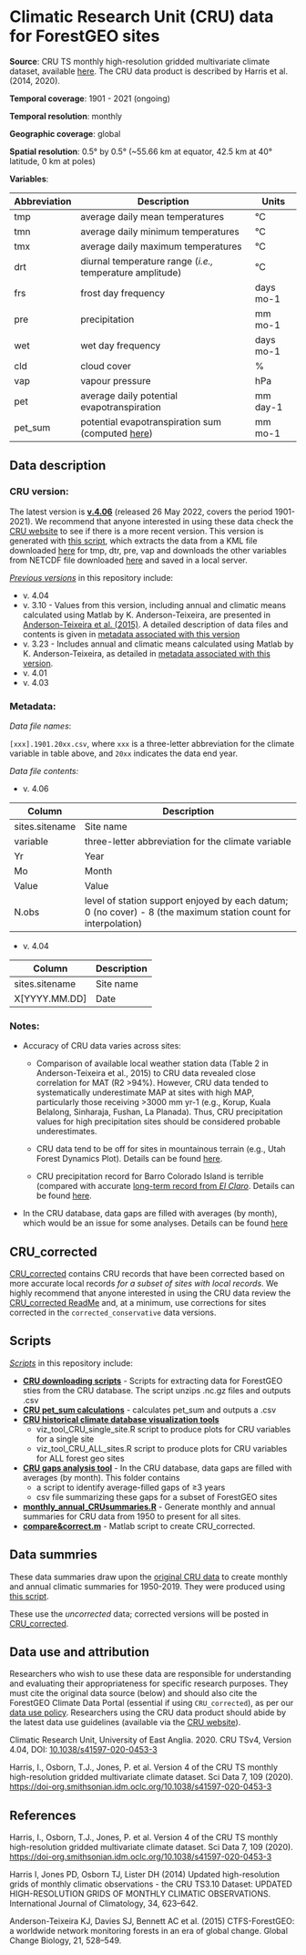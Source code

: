 # Climatic Research Unit (CRU) data for ForestGEO sites

**Source**: CRU TS monthly high-resolution gridded multivariate climate dataset, available [here](https://crudata.uea.ac.uk/cru/data/hrg/). The CRU data product is described by Harris et al. (2014, 2020).

**Temporal coverage**: 1901 - 2021 (ongoing)

**Temporal resolution**: monthly

**Geographic coverage**: global

**Spatial resolution**: 0.5° by 0.5° (~55.66 km at equator, 42.5 km at 40° latitude, 0 km at poles)

**Variables**: 
               
Abbreviation	| Description	| Units
--|--|--
tmp	| average daily mean temperatures	|°C
tmn	| 	average daily minimum temperatures	| 	°C
tmx		| average daily maximum temperatures	| 	°C
drt		| diurnal temperature range	(*i.e.,* temperature amplitude)	| °C
frs		| frost day frequency	| days  mo-1
pre	| 	precipitation		| mm mo-1
wet		| wet day frequency	|  days	mo-1
cld		| cloud cover		| %
vap		| vapour pressure		| hPa
pet		| average daily potential evapotranspiration 	| 	mm day-1
pet_sum		| potential evapotranspiration sum (computed [here](https://github.com/forestgeo/Climate/tree/master/Climate_Data/CRU/scripts/Calculate_PET_sum.R))	| 	mm mo-1

## Data description

### CRU version:

The latest version is [**v.4.06**](https://github.com/forestgeo/Climate/tree/master/Climate_Data/CRU/CRU_v4_06) (released 26 May 2022, covers the period 1901-2021). We recommend that anyone interested in using these data check the [CRU website](https://crudata.uea.ac.uk/cru/data/hrg/) to see if there is a more recent version.
This version is generated with [this script](https://github.com/forestgeo/Climate/tree/master/Climate_Data/CRU/scripts/downloading_CRU_scripts/download_and_extract_from_KML_files_for_tmp_pre_dtr_vap.R), which extracts the data from a KML file downloaded [here](https://crudata.uea.ac.uk/cru/data/hrg/cru_ts_4.06/ge/) for tmp, dtr, pre, vap and downloads the other variables from NETCDF file downloaded [here](https://crudata.uea.ac.uk/cru/data/hrg/cru_ts_4.06/cruts.2205201912.v4.06/) and saved in a local server.



[*Previous versions*](https://github.com/forestgeo/Climate/tree/master/Climate_Data/CRU/previous_versions) in this repository include:
- v. 4.04 
- v. 3.10 - Values from this version, including annual and climatic means calculated using Matlab by K. Anderson-Teixeira, are presented in [Anderson-Teixeira et al. (2015)](https://onlinelibrary.wiley.com/doi/abs/10.1111/gcb.12712). A detailed description of data files and contents is given in [metadata associated with this version](https://github.com/forestgeo/Climate/blob/master/Climate_Data/CRU/previous_versions/CRU_v3_10_01/CTFS-ForestGEO_historical_climate_metadata.pdf)
- v. 3.23 - Includes annual and climatic means calculated using Matlab by K. Anderson-Teixeira, as detailed in [metadata associated with this version](https://github.com/forestgeo/Climate/blob/master/Climate_Data/CRU/previous_versions/CRU_v3_23/CTFS-ForestGEO_historical_climate_metadata.pdf). 
- v. 4.01 
- v. 4.03 

### Metadata:

*Data file names*: 

`[xxx].1901.20xx.csv`, where `xxx` is a three-letter abbreviation for the climate variable in table above, and `20xx` indicates the data end year. 

*Data file contents:*

- v. 4.06 

Column|Description
--|--
sites.sitename|Site name
variable|three-letter abbreviation for the climate variable
Yr|Year
Mo|Month
Value|Value
N.obs|level of station support enjoyed by each datum; 0 (no cover) - 8 (the maximum station count for interpolation)



- v. 4.04 

Column	| Description
--|--
sites.sitename	| Site name
X[YYYY.MM.DD]	| Date 



### Notes:

- Accuracy of CRU data varies across sites:

  - Comparison of available local weather station data (Table 2 in Anderson-Teixeira et al., 2015) to CRU data revealed close correlation for MAT (R2 >94%). However, CRU data tended to systematically underestimate MAP at sites with high MAP, particularly those receiving >3000 mm yr-1 (e.g., Korup, Kuala Belalong, Sinharaja, Fushan, La Planada). Thus, CRU precipitation values for high precipitation sites should be considered probable underestimates.
  
  - CRU data tend to be off for sites in mountainous terrain (e.g., Utah Forest Dynamics Plot). Details can be found [here](https://github.com/forestgeo/Climate/tree/master/Climate_Data/CRU/CRU_corrected).
  
  - CRU precipitation record for Barro Colorado Island is terrible (compared with accurate [long-term record from *El Claro*](https://github.com/forestgeo/Climate/tree/master/Climate_Data/Met_Stations/BCI/El_Claro_precip_starting_1929). Details can be found [here](https://github.com/forestgeo/Climate/tree/master/Climate_Data/CRU/CRU_corrected).

- In the CRU database, data gaps are filled with averages (by month), which would be an issue for some analyses. Details can be found [here](https://github.com/forestgeo/Climate/tree/master/Climate_Data/CRU/scripts/CRU_gaps_analysis)

## CRU_corrected

[CRU_corrected](https://github.com/forestgeo/Climate/tree/master/Climate_Data/CRU/CRU_corrected) contains CRU records that have been corrected based on more accurate local records *for a subset of sites with local records*. We highly recommend that anyone interested in using the CRU data review the [CRU_corrected ReadMe](https://github.com/forestgeo/Climate/blob/master/Climate_Data/CRU/CRU_corrected/ReadMe.md) and, at a minimum, use corrections for sites corrected in the `corrected_conservative` data versions.

## Scripts

[*Scripts*](https://github.com/forestgeo/Climate/tree/master/Climate_Data/CRU/scripts) in this repository include: 
- **[CRU downloading scripts](https://github.com/forestgeo/Climate/tree/master/Climate_Data/CRU/scripts/downloading_CRU_scripts)** - Scripts for extracting data for ForestGEO sties from the CRU database. The script unzips .nc.gz files and outputs .csv
- **[CRU pet_sum calculations](https://github.com/forestgeo/Climate/blob/master/Climate_Data/CRU/scripts/Calculate_PET_sum.R)**  - calculates pet_sum and outputs a .csv
- **[CRU historical climate database visualization tools](https://github.com/forestgeo/Climate/tree/master/Climate_Data/CRU/scripts/CRU_viz_tool)**
   - viz_tool_CRU_single_site.R script to produce plots for CRU variables for a single site
   - viz_tool_CRU_ALL_sites.R script to produce plots for CRU variables for ALL forest geo sites
- **[CRU gaps analysis tool](https://github.com/forestgeo/Climate/tree/master/Climate_Data/CRU/scripts/CRU_gaps_analysis)** - In the CRU database, data gaps are filled with averages (by month). This folder contains 
   - a script to identify average-filled gaps of ≥3 years
   - csv file summarizing these gaps for a subset of ForestGEO sites
- **[monthly_annual_CRUsummaries.R](https://github.com/forestgeo/Climate/blob/master/Climate_Data/CRU/scripts/monthly_annual_CRUsummaries.R)** - Generate monthly and annual summaries for CRU data from 1950 to present for all sites. 
- **[compare&correct.m](https://github.com/forestgeo/Climate/tree/master/Climate_Data/CRU/scripts/compare%26correct)** - Matlab script to create CRU_corrected.

## Data summries
These data summaries draw upon the [original CRU data](https://github.com/forestgeo/Climate/tree/master/Climate_Data/CRU/CRU_v4_04) to create monthly and annual climatic summaries for 1950-2019. They were produced using [this script](https://github.com/forestgeo/Climate/blob/master/Climate_Data/CRU/scripts/monthly_annual_CRUsummaries.R). 

These use the *uncorrected* data; corrected versions will be posted in [CRU_corrected](https://github.com/forestgeo/Climate/tree/master/Climate_Data/CRU/CRU_corrected).


## Data use and attribution
Researchers who wish to use these data are responsible for understanding and evaluating their appropriateness for specific research purposes.  They must cite the original data source (below) and should also cite the ForestGEO Climate Data Portal (essential if using `CRU_corrected`), as per our [data use policy](https://github.com/forestgeo/Climate/blob/master/README.md#data-use-policy).  Researchers using the CRU data product should abide by the latest data use guidelines (available via the [CRU website](https://crudata.uea.ac.uk/cru/data/hrg/)).

Climatic Research Unit, University of East Anglia.  2020.  CRU TSv4, Version 4.04, DOI: [10.1038/s41597-020-0453-3](https://doi.org/10.1038/s41597-020-0453-3)

Harris, I., Osborn, T.J., Jones, P. et al. Version 4 of the CRU TS monthly high-resolution gridded multivariate climate dataset. Sci Data 7, 109 (2020). https://doi-org.smithsonian.idm.oclc.org/10.1038/s41597-020-0453-3


## References

Harris, I., Osborn, T.J., Jones, P. et al. Version 4 of the CRU TS monthly high-resolution gridded multivariate climate dataset. Sci Data 7, 109 (2020). https://doi-org.smithsonian.idm.oclc.org/10.1038/s41597-020-0453-3

Harris I, Jones PD, Osborn TJ, Lister DH (2014) Updated high-resolution grids of monthly climatic observations - the CRU TS3.10 Dataset: UPDATED HIGH-RESOLUTION GRIDS OF MONTHLY CLIMATIC OBSERVATIONS. International Journal of Climatology, 34, 623–642.

Anderson-Teixeira KJ, Davies SJ, Bennett AC et al. (2015) CTFS-ForestGEO: a worldwide network monitoring forests in an era of global change. Global Change Biology, 21, 528–549.

